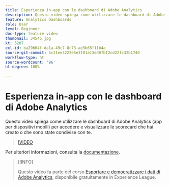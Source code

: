 ```yaml
---
title: Esperienza in-app con le dashboard di Adobe Analytics
description: Questo video spiega come utilizzare le dashboard di Adobe Analytics (app per dispositivi mobili) per accedere e visualizzare le scorecard che hai creato o che sono state condivise con te.
feature: Analytics Dashboards
role: User
level: Beginner
doc-type: feature video
thumbnail: 34545.jpg
kt: 5287
exl-id: ba29664f-da1a-49c7-8c73-ae5b65f11b4a
source-git-commit: 5c11ee3222e5e3f81a13ed8fbf2cd22fc32b1740
workflow-type: ht
source-wordcount: '96'
ht-degree: 100%

---
```


# Esperienza in-app con le dashboard di Adobe Analytics

Questo video spiega come utilizzare le dashboard di Adobe Analytics (app per dispositivi mobili) per accedere e visualizzare le scorecard che hai creato o che sono state condivise con te.

>[!VIDEO](https://video.tv.adobe.com/v/34545/?quality=12)

Per ulteriori informazioni, consulta la [documentazione](https://experienceleague.adobe.com/docs/analytics/analyze/mobapp/home.html?lang=it).

>[!INFO]
>
> Questo video fa parte del corso [Esportare e democratizzare i dati di Adobe Analytics](https://experienceleague.adobe.com/?recommended=Analytics-A-1-2022.1.administration&amp;lang=it ), disponibile gratuitamente in Experience League.